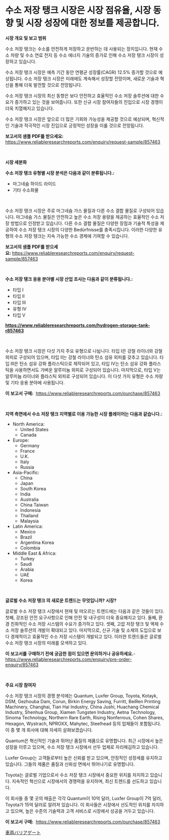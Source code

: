 <p><h1>수소 저장 탱크 시장은 시장 점유율, 시장 동향 및 시장 성장에 대한 정보를 제공합니다.</h1></p><p><strong>시장 개요 및 보고 범위</strong></p>
<p><p>수소 저장 탱크는 수소를 안전하게 저장하고 운반하는 데 사용되는 장치입니다. 현재 수소 차량 및 수소 연료 전지 등 수소 에너지 기술의 증가로 인해 수소 저장 탱크 시장이 성장하고 있습니다. </p><p>수소 저장 탱크 시장은 예측 기간 동안 연평균 성장률(CAGR) 12.5% 증가할 것으로 예상됩니다. 수소 저장 탱크 시장은 미래에도 계속해서 성장할 전망이며, 새로운 기술과 혁신을 통해 더욱 발전할 것으로 전망됩니다. </p><p>수소 저장 탱크 시장의 최신 동향은 보다 안전하고 효율적인 수소 저장 솔루션에 대한 수요가 증가하고 있는 것을 보여줍니다. 또한 신규 시장 참여자들의 진입으로 시장 경쟁이 더욱 치열해지고 있습니다. </p><p>수소 저장 탱크 시장은 앞으로 더 많은 기회와 가능성을 제공할 것으로 예상되며, 혁신적인 기술과 적극적인 시장 진입으로 긍정적인 성장을 이룰 것으로 전망됩니다.</p></p>
<p><strong>보고서의 샘플 PDF를 받으세요:</strong> <a href="https://www.reliableresearchreports.com/enquiry/request-sample/857463">https://www.reliableresearchreports.com/enquiry/request-sample/857463</a></p>
<p>&nbsp;</p>
<p><strong>시장 세분화</strong></p>
<p><strong>수소 저장 탱크 유형별 시장 분석은 다음과 같이 분류됩니다.:</strong></p>
<p><ul><li>마그네슘 하이드 라이드</li><li>기타 수소화물</li></ul></p>
<p>&nbsp;</p>
<p><p>수소 저장 탱크 시장은 주로 마그네슘 가스 물질과 다른 수소 결합 물질로 구성되어 있습니다. 마그네슘 가스 물질은 안전하고 높은 수소 저장 용량을 제공하는 효율적인 수소 저장 방법으로 인정받고 있습니다. 다른 수소 결합 물질은 다양한 장점과 기술적 특성을 제공하여 수소 저장 탱크 시장의 다양한 Bedürfnisse를 충족시킵니다. 이러한 다양한 유형의 수소 저장 탱크는 지속 가능한 수소 경제에 기여할 수 있습니다.</p></p>
<p><strong>보고서의 샘플 PDF를 받으세요:</strong>&nbsp;<a href="https://www.reliableresearchreports.com/enquiry/request-sample/857463">https://www.reliableresearchreports.com/enquiry/request-sample/857463</a></p>
<p>&nbsp;</p>
<p><strong> 수소 저장 탱크 응용 분야별 시장 산업 조사는 다음과 같이 분류됩니다.:</strong></p>
<p><ul><li>타입 I</li><li>타입 II</li><li>타입 III</li><li>유형 IV</li><li>타입 V</li></ul></p>
<p><strong><a href="https://www.reliableresearchreports.com/hydrogen-storage-tank-r857463">https://www.reliableresearchreports.com/hydrogen-storage-tank-r857463</a></strong></p>
<p>&nbsp;</p>
<p><p>수소 저장 탱크 시장은 다섯 가지 주요 유형으로 나뉩니다. 타입 I은 강철 라이너와 강철 외피로 구성되어 있으며, 타입 II는 강철 라이너와 탄소 섬유 외피를 갖추고 있습니다. 타입 III은 탄소 섬유 강화 플라스틱으로 제작되어 있고, 타입 IV는 탄소 섬유 강화 플라스틱을 사용하면서도 가벼운 알루미늄 외피로 구성되어 있습니다. 마지막으로, 타입 V는 알루미늄 라이너와 플라스틱 외피로 구성되어 있습니다. 이 다섯 가지 유형은 수소 차량 및 기타 응용 분야에 사용됩니다.</p></p>
<p><strong>이 보고서 구매:</strong>&nbsp; <a href="https://www.reliableresearchreports.com/purchase/857463">https://www.reliableresearchreports.com/purchase/857463</a></p>
<p>&nbsp;</p>
<p><strong>지역 측면에서 수소 저장 탱크 지역별로 이용 가능한 시장 플레이어는 다음과 같습니다.:</strong></p>
<p><ul>
    <li>
        North America:
        <ul>
            <li>United States</li>
            <li>Canada</li>
        </ul>
    </li>
    <li>
        Europe:
        <ul>
            <li>Germany</li>
            <li>France</li>
            <li>U.K.</li>
            <li>Italy</li>
            <li>Russia</li>
        </ul>
    </li>
    <li>
        Asia-Pacific:
        <ul>
            <li>China</li>
            <li>Japan</li>
            <li>South Korea</li>
            <li>India</li>
            <li>Australia</li>
            <li>China Taiwan</li>
            <li>Indonesia</li>
            <li>Thailand</li>
            <li>Malaysia</li>
        </ul>
    </li>
    <li>
        Latin America:
        <ul>
            <li>Mexico</li>
            <li>Brazil</li>
            <li>Argentina Korea</li>
            <li>Colombia</li>
        </ul>
    </li>
    <li>
        Middle East & Africa:
        <ul>
            <li>Turkey</li>
            <li>Saudi</li>
            <li>Arabia</li>
            <li>UAE</li>
            <li>Korea</li>
        </ul>
    </li>
    </ul></p>
<p>&nbsp;</p>
<p><strong>글로벌 수소 저장 탱크 의 새로운 트렌드는 무엇입니까? 시장?</strong></p>
<p><p>글로벌 수소 저장 탱크 시장에서 현재 및 떠오르는 트렌드에는 다음과 같은 것들이 있다. 첫째, 강조된 안전 요구사항으로 인해 안전 및 내구성이 더욱 중요해지고 있다. 둘째, 환경 친화적인 수소 저장 시스템의 수요가 증가하고 있다. 셋째, 고압 저장 탱크 및 액체 수소 저장 솔루션의 개발이 확대되고 있다. 마지막으로, 신규 기술 및 소재의 도입으로 보다 경제적이고 효율적인 수소 저장 시스템이 개발되고 있다. 이러한 트렌드들은 글로벌 수소 저장 탱크 시장의 미래를 모색하고 있다.</p></p>
<p><strong>이 보고서를 구매하기 전에 궁금한 점이 있으면 문의하거나 공유하세요.</strong>- <a href="https://www.reliableresearchreports.com/enquiry/pre-order-enquiry/857463">https://www.reliableresearchreports.com/enquiry/pre-order-enquiry/857463</a></p>
<p>&nbsp;</p>
<p><strong>주요 시장 참여자</strong></p>
<p><p>수소 저장 탱크 시장의 경쟁 분석에는 Quantum, Luxfer Group, Toyota, Kotayk, DSM, Gezhouba Dam, Corun, Birkin Energy Saving, Furritt, BeiRen Printing Machinery, Changhai, Tian Hai Industry, China Jushi, Huachang Chemical Industry, Shenhua Group, Xiamen Tungsten Industry, Aetna Technology, Sinoma Technology, Northern Rare Earth, Rising Nonferrous, Cohen Shares, Hexagon, Wystrach, NPROXX, Mahytec, Steelhead 등의 업체들이 포함됩니다. 이 중 몇 개 회사에 대해 자세히 살펴보겠습니다.</p><p>Quantum은 혁신적인 기술과 뛰어난 품질의 제품으로 유명합니다. 최근 시장에서 높은 성장을 이루고 있으며, 수소 저장 탱크 시장에서 선두 업체로 자리매김하고 있습니다. </p><p>Luxfer Group는 고객들로부터 높은 신뢰를 받고 있으며, 안정적인 성장세를 유지하고 있습니다. 그들의 제품은 품질과 신뢰성 면에서 뛰어나기로 유명합니다.</p><p>Toyota는 글로벌 기업으로서 수소 저장 탱크 시장에서 중요한 위치를 차지하고 있습니다. 지속적인 혁신으로 시장에서의 경쟁력을 유지하며, 최신 트렌드를 선도하고 있습니다.</p><p>이 회사들 중 몇 곳의 매출은 각각 Quantum이 10억 달러, Luxfer Group이 7억 달러, Toyota가 15억 달러로 알려져 있습니다. 이 회사들은 시장에서 선도적인 위치를 차지하고 있으며, 높은 수준의 기술력과 고객 서비스로 시장에서 성공을 거두고 있습니다.</p></p>
<p><strong>이 보고서 구매:</strong>&nbsp;&nbsp;<a href="https://www.reliableresearchreports.com/purchase/857463">https://www.reliableresearchreports.com/purchase/857463</a></p>
<p><p><a href="https://github.com/nemesis2824/Market-Research-Report-List-1/blob/main/963815723628.md">車両バリアゲート</a></p></p>